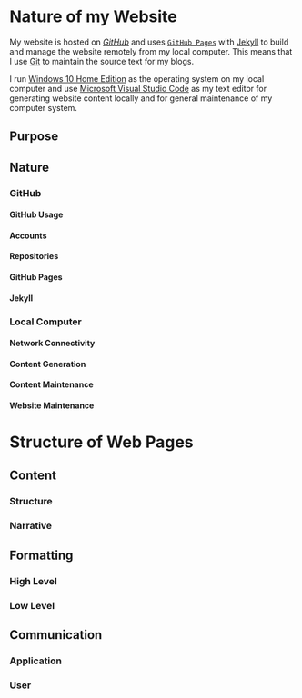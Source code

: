 # Nature of my Website
My website is hosted on [*GitHub*](https://github.com/) and uses
[`GitHub Pages`](https://pages.github.com/) with [Jekyll](https://jekyllrb.com)
to build and manage the website
remotely from my local computer. This means that I use
[Git](https://git-scm.com/) to maintain the source text for my blogs.

I run [Windows 10 Home Edition](https://www.microsoft.com/windows) as the
operating system on my local computer and use
[Microsoft Visual Studio Code](https://code.visualstudio.com/) as my text editor
for generating website content locally and for general maintenance of my computer system.
## Purpose
## Nature
### GitHub
#### GitHub Usage
#### Accounts
#### Repositories
#### GitHub Pages
#### Jekyll
### Local Computer
#### Network Connectivity
#### Content Generation
#### Content Maintenance
#### Website Maintenance

<div style="page-break-after: always;"></div>

# Structure of Web Pages
## Content
### Structure
### Narrative
## Formatting
### High Level
### Low Level
## Communication
### Application
### User